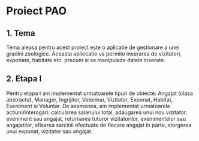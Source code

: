 # Proiect PAO

## 1. Tema
Tema aleasa pentru acest proiect este o aplicatie de gestionare a unei gradini zoologice. Aceasta apliocatie va permite inserarea de vizitatori, exponate, habitate etc. precum si sa manipuleze datele inserate.

## 2. Etapa I
   Pentru etapa I am implementat urmatoarele tipuri de obiecte: Angajat (clasa abstracta), Manager, Ingrijitor, Veterinar, Vizitator, Exponat, Habitat, Eveniment si Voluntar. 
   De asemenea, am implementat urmatoarele actiuni/interogari: calcularea salariului total,  adaugarea unui nou vizitator, eveniment sau angajat, returnarea tuturor vizitatorilor, evenimentelor sau angajatilor, afisarea sarcinii efectuate de fiecare angajat in parte, stergerea unui exponat, vizitator sau angajat.
